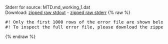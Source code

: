 Stderr for source:  MTD.md_working_1.dat   
Download: [zipped raw stdout](MTD.md_working_1.dat.plumed_master.stdout.txt.zip) - [zipped raw stderr](MTD.md_working_1.dat.plumed_master.stderr.txt.zip) 
{% raw %}
<pre>
#! Only the first 1000 rows of the error file are shown below
#! To inspect the full error file, please download the zipped raw stderr file above
</pre>
{% endraw %}
